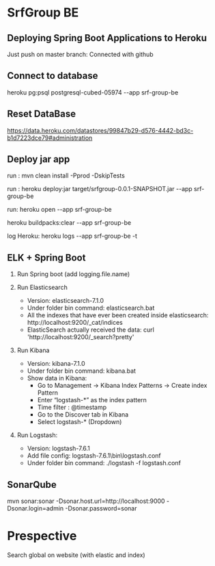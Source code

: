 # SrfGroup BE

## Deploying Spring Boot Applications to Heroku

Just push on master branch: Connected with github





## Connect to database

heroku pg:psql postgresql-cubed-05974 --app srf-group-be



## Reset DataBase

https://data.heroku.com/datastores/99847b29-d576-4442-bd3c-b1d7223dce79#administration



## Deploy jar app

run : mvn clean install -Pprod -DskipTests

run : heroku deploy:jar target/srfgroup-0.0.1-SNAPSHOT.jar --app srf-group-be

run: heroku open --app srf-group-be

heroku buildpacks:clear --app srf-group-be

log Heroku: heroku logs --app srf-group-be -t


## ELK + Spring Boot

1) Run Spring boot (add logging.file.name)
    
2) Run Elasticsearch 
    + Version: elasticsearch-7.1.0
    + Under folder bin command: elasticsearch.bat
    + All the indexes that have ever been created inside elasticsearch: http://localhost:9200/_cat/indices
    + ElasticSearch actually received the data: curl 'http://localhost:9200/_search?pretty'
    
3) Run Kibana
    + Version: kibana-7.1.0
    + Under folder bin command: kibana.bat
    + Show data in Kibana:
        - Go to Management → Kibana Index Patterns → Create index Pattern
        - Enter “logstash-*” as the index pattern
        - Time filter : @timestamp
        - Go to the Discover tab in Kibana
        - Select logstash-* (Dropdown)
    
4) Run Logstash: 
    + Version: logstash-7.6.1
    + Add file config: logstash-7.6.1\bin\logstash.conf
    + Under folder bin command:  ./logstash -f logstash.conf
    
    
## SonarQube

mvn sonar:sonar -Dsonar.host.url=http://localhost:9000 -Dsonar.login=admin -Dsonar.password=sonar


# Prespective

Search global on website (with elastic and index)
